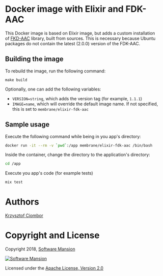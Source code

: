 # Docker image with Elixir and FDK-AAC

This Docker image is based on Elixir image, but adds a custom installation of [FKD-AAC](https://github.com/mstorsjo/fdk-aac) library, built from sources.
This is necessary because Ubuntu packages do not contain the latest (2.0.0) version of the FDK-AAC.

## Building the image
To rebuild the image, run the following command:
```
make build
```

Optionally, one can add the following variables:
* `VERSION=string`, which adds the version tag (for example, `1.1.1`)
* `IMAGE=name`, which will override the default image name. If not specified, this is set to `membrane/elixir-fdk-aac`

## Sample usage

Execute the following command while being in you app's directory:

```sh
docker run -it --rm -v `pwd`:/app membrane/elixir-fdk-aac /bin/bash
```

Inside the container, change the directory to the application's directory:
```sh
cd /app
```

Execute you app's code (for example tests)
```sh
mix test
```

# Authors

[Krzysztof Ciombor](https://github.com/krzysztofciombor)

# Copyright and License

Copyright 2018, [Software Mansion](https://swmansion.com/?utm_source=git&utm_medium=readme&utm_campaign=react-native-docker-android)

[![Software Mansion](https://membraneframework.github.io/static/logo/swm_logo_readme.png)](https://swmansion.com/?utm_source=git&utm_medium=readme&utm_campaign=react-native-docker-android)

Licensed under the [Apache License, Version 2.0](LICENSE)
